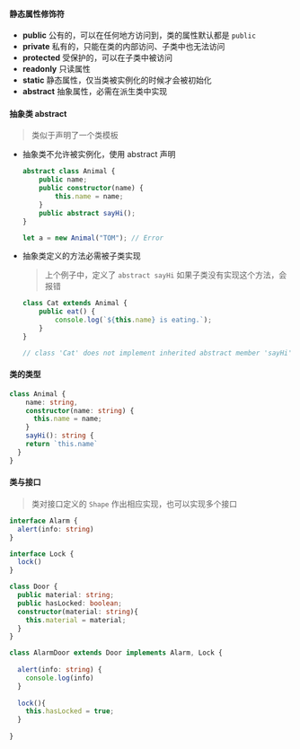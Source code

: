#### 静态属性修饰符

-   **public** 公有的，可以在任何地方访问到，类的属性默认都是 `public`
-   **private** 私有的，只能在类的内部访问、子类中也无法访问
-   **protected** 受保护的，可以在子类中被访问
-   **readonly** 只读属性
-   **static** 静态属性，仅当类被实例化的时候才会被初始化
-   **abstract** 抽象属性，必需在派生类中实现

#### 抽象类 abstract

> 类似于声明了一个类模板

-   抽象类不允许被实例化，使用 abstract 声明

    ```ts
    abstract class Animal {
        public name;
        public constructor(name) {
            this.name = name;
        }
        public abstract sayHi();
    }

    let a = new Animal("TOM"); // Error
    ```

-   抽象类定义的方法必需被子类实现

    > 上个例子中，定义了 `abstract sayHi` 如果子类没有实现这个方法，会报错

    ```ts
    class Cat extends Animal {
        public eat() {
            console.log(`${this.name} is eating.`);
        }
    }

    // class 'Cat' does not implement inherited abstract member 'sayHi' from class 'Animal'
    ```

#### 类的类型

```ts
class Animal {
  	name: string,
    constructor(name: string) {
      this.name = name;
    }
	sayHi(): string {
    return `this.name`
  }
}
```

#### 类与接口

> 类对接口定义的 `Shape` 作出相应实现，也可以实现多个接口

```ts
interface Alarm {
  alert(info: string)
}

interface Lock {
  lock()
}

class Door {
  public material: string;
  public hasLocked: boolean;
  constructor(material: string){
    this.material = material;
  }
}

class AlarmDoor extends Door implements Alarm, Lock {
  
  alert(info: string) {
    console.log(info)
  }
  
  lock(){
    this.hasLocked = true;
  }
  
}
```

